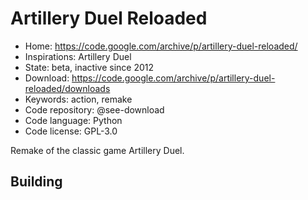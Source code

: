 # Artillery Duel Reloaded

- Home: https://code.google.com/archive/p/artillery-duel-reloaded/
- Inspirations: Artillery Duel
- State: beta, inactive since 2012
- Download: https://code.google.com/archive/p/artillery-duel-reloaded/downloads
- Keywords: action, remake
- Code repository: @see-download
- Code language: Python
- Code license: GPL-3.0

Remake of the classic game Artillery Duel.

## Building
